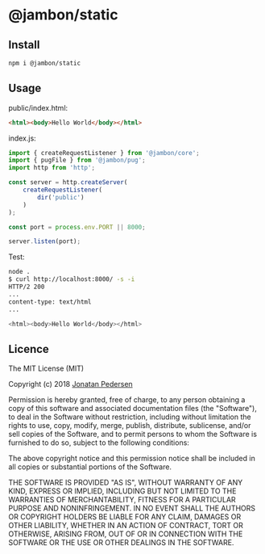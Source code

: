 # @jambon/static

## Install

``` bash
npm i @jambon/static
```

## Usage

public/index.html:

``` html
<html><body>Hello World</body></html>
```

index.js:

``` javascript
import { createRequestListener } from '@jambon/core';
import { pugFile } from '@jambon/pug';
import http from 'http';

const server = http.createServer(
    createRequestListener(
        dir('public')
    )
);

const port = process.env.PORT || 8000;

server.listen(port);
```

Test:

``` bash
node .
$ curl http://localhost:8000/ -s -i
HTTP/2 200
...
content-type: text/html
...

<html><body>Hello World</body></html>
```

## Licence

The MIT License (MIT)

Copyright (c) 2018 [Jonatan Pedersen](https://www.jonatanpedersen.com/)

Permission is hereby granted, free of charge, to any person obtaining a copy
of this software and associated documentation files (the "Software"), to deal
in the Software without restriction, including without limitation the rights
to use, copy, modify, merge, publish, distribute, sublicense, and/or sell
copies of the Software, and to permit persons to whom the Software is
furnished to do so, subject to the following conditions:

The above copyright notice and this permission notice shall be included in
all copies or substantial portions of the Software.

THE SOFTWARE IS PROVIDED "AS IS", WITHOUT WARRANTY OF ANY KIND, EXPRESS OR
IMPLIED, INCLUDING BUT NOT LIMITED TO THE WARRANTIES OF MERCHANTABILITY,
FITNESS FOR A PARTICULAR PURPOSE AND NONINFRINGEMENT. IN NO EVENT SHALL THE
AUTHORS OR COPYRIGHT HOLDERS BE LIABLE FOR ANY CLAIM, DAMAGES OR OTHER
LIABILITY, WHETHER IN AN ACTION OF CONTRACT, TORT OR OTHERWISE, ARISING FROM,
OUT OF OR IN CONNECTION WITH THE SOFTWARE OR THE USE OR OTHER DEALINGS IN
THE SOFTWARE.
